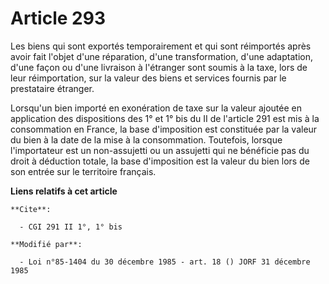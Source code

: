 # Article 293

Les biens qui sont exportés temporairement et qui sont réimportés après avoir fait l'objet d'une réparation, d'une
transformation, d'une adaptation, d'une façon ou d'une livraison à l'étranger sont soumis à la taxe, lors de leur
réimportation, sur la valeur des biens et services fournis par le prestataire étranger.

Lorsqu'un bien importé en exonération de taxe sur la valeur ajoutée en application des dispositions des 1° et 1° bis du II de
l'article 291 est mis à la consommation en France, la base d'imposition est constituée par la valeur du bien à la date de la
mise à la consommation. Toutefois, lorsque l'importateur est un non-assujetti ou un assujetti qui ne bénéficie pas du droit à
déduction totale, la base d'imposition est la valeur du bien lors de son entrée sur le territoire français.

**Liens relatifs à cet article**

	**Cite**:

	  - CGI 291 II 1°, 1° bis

	**Modifié par**:

	  - Loi n°85-1404 du 30 décembre 1985 - art. 18 () JORF 31 décembre 1985

